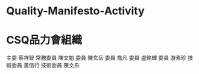 # Quality-Manifesto-Activity
# CSQ品力會組織
主委 蔡祥智
常務委員 陳文魁
委員 陳玄岳
委員 喬凡
委員 盧銘輝
委員 游素珍 
技術委員 黃信行
技術委員 陳文舟
